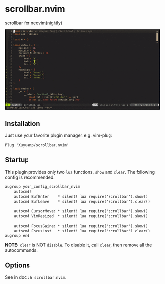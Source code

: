 # scrollbar.nvim
scrollbar for neovim(nightly)

![](doc/preview.gif)

## Installation

Just use your favorite plugin manager. e.g. vim-plug:

```vim
Plug 'Xuyuanp/scrollbar.nvim'
```

## Startup

This plugin provides only two `lua` functions, `show` and `clear`. The following config is recommended.

```vim
augroup your_config_scrollbar_nvim
    autocmd!
    autocmd BufEnter    * silent! lua require('scrollbar').show()
    autocmd BufLeave    * silent! lua require('scrollbar').clear()

    autocmd CursorMoved * silent! lua require('scrollbar').show()
    autocmd VimResized  * silent! lua require('scrollbar').show()

    autocmd FocusGained * silent! lua require('scrollbar').show()
    autocmd FocusLost   * silent! lua require('scrollbar').clear()
augroup end
```

**NOTE:** `clear` is NOT `disable`. To disable it, call `clear`, then remove all the autocommands.

## Options

See in doc `:h scrollbar.nvim`.
